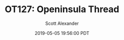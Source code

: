 ---
layout: podcast
title: "OT127: Openinsula Thread"
author: Scott Alexander
description: https://slatestarcodex.com/2019/05/05/ot127-openinsula-thread/
date: 2019-05-05 19:56:00 PDT
length: 117324
duration: 29
guid: ot127-openinsula-thread
---